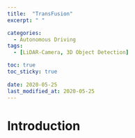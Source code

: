 ```yaml
---
title:  "TransFusion"
excerpt: " "

categories:
  - Autonomous Driving
tags:
  - [LiDAR-Camera, 3D Object Detection]

toc: true
toc_sticky: true
 
date: 2020-05-25
last_modified_at: 2020-05-25
---
```


# Introduction